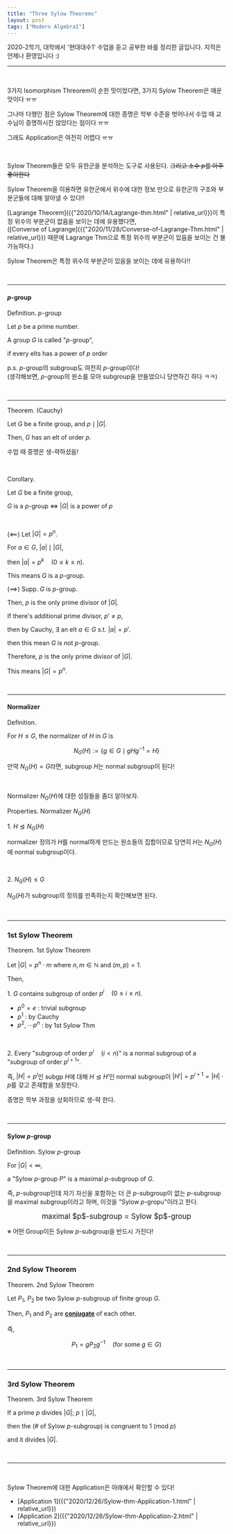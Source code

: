 ```yaml
---
title: "Three Sylow Theorems"
layout: post
tags: ["Modern Algebra1"]
---
```



2020-2학기, 대학에서 '현대대수1' 수업을 듣고 공부한 바를 정리한 글입니다. 지적은 언제나 환영입니다 :)

<hr>
<br>

3가지 Isomorphism Threorem이 순한 맛이었다면, 3가지 Sylow Theorem은 매운 맛이다 ㅠㅠ

그나마 다행인 점은 Sylow Theorem에 대한 증명은 학부 수준을 벗어나서 수업 때 교수님이 증명하시진 않았다는 점이다 ㅠㅠ 

그래도 Application은 여전히 어렵다 ㅠㅠ

<br>

Sylow Theorem들은 모두 유한군을 분석하는 도구로 사용된다. ~~그리고 소수 $p$를 아주 좋아한다~~

Sylow Theorem을 이용하면 유한군에서 위수에 대한 정보 만으로 유한군의 구조와 부분군들에 대해 알아낼 수 있다!!

[Lagrange Theorem]({{"2020/10/14/Lagrange-thm.html" | relative_url}})이 특정 위수의 부분군이 없음을 보이는 데에 유용했다면, <br>
([Converse of Lagrange]({{"2020/11/28/Converse-of-Lagrange-Thm.html" | relative_url}}) 때문에 Lagrange Thm으로 특정 위수의 부분군이 있음을 보이는 건 불가능하다.) 

Sylow Theorem은 특정 위수의 부분군이 있음을 보이는 데에 유용하다!!

<br>
<hr>

#### $p$-group

<span class="statement-title">Definition.</span> $p$-group<br>

<div class="statement" markdown="1">

Let $p$ be a prime number.

A group $G$ is called "$p$-group", 

if every elts has a power of $p$ order

</div>

p.s. $p$-group의 subgroup도 여전히 $p$-group이다! <br>
(생각해보면, $p$-group의 원소를 모아 subgroup을 만들었으니 당연하긴 하다 ㅋㅋ)

<br>
<hr>

<span class="statement-title">Theorem.</span> (Cauchy) <br>

<div class="statement" markdown="1">

Let $G$ be a finite group, and $p \mid \lvert G \rvert$.

Then, $G$ has an elt of order $p$.

</div>

수업 때 증명은 생-략하셨음!

<br>

<span class="statement-title">Corollary.</span><br>

<div class="statement" markdown="1">

Let $G$ be a finite group, 

$G$ is a $p$-group $\iff$ $\lvert G \rvert$ is a power of $p$

</div>

<br>

<div class="math-statement" markdown="1">

($\impliedby$) Let $\lvert G \rvert = p^n$.

For $a \in G$, $\lvert a \rvert \mid \lvert G \rvert$,

then $\lvert a \rvert = p^{k} \quad (0 \le k \le n)$.

This means $G$ is a $p$-group.

</div>

<div class="math-statement" markdown="1">

($\implies$) Supp. $G$ is $p$-group.

Then, $p$ is the only prime divisor of $\lvert G \rvert$.

If there's additional prime divisor, $p' \ne p$,

then by Cauchy, $\exists$ an elt $a \in G$ s.t. $\lvert a \rvert = p'$.

then this mean $G$ is not $p$-group.

Therefore, $p$ is the only prime divisor of $\lvert G \rvert$.

This means $\lvert G \rvert = p^n$.

</div>

<br>
<hr>

#### Normalizer

<span class="statement-title">Definition.</span><br>

<div class="statement" markdown="1">

For $H \le G$, the normalizer of $H$ in $G$ is

$$
N_G (H) := \{g \in G \mid gHg^{-1} = H\}
$$

만약 $N_G(H) = G$라면, subgroup $H$는 normal subgroup이 된다!

</div>

<br>

Normalizer $N_G(H)$에 대한 성질들을 좀더 알아보자.


<span class="statement-title">Properties.</span> Normalizer $N_G(H)$<br>

1\. $H \trianglelefteq N_G(H)$

normalizer 정의가 $H$를 normal하게 만드는 원소들의 집합이므로 당연히 $H$는 $N_G(H)$에 normal subgroup이다.

<br>

2\. $N_G(H) \le G$

$N_G(H)$가 subgroup의 정의를 만족하는지 확인해보면 된다.

<br>
<hr>

### 1st Sylow Theorem

<span class="statement-title">Theorem.</span> 1st Sylow Theorem<br>

<div class="statement" markdown="1">

Let $\lvert G \rvert = p^n \cdot m$ where $n, m \in \mathbb{N}$ and $(m, p) = 1$.

Then, 

1\. $G$ contains subgroup of order $p^i \quad (0 \le i \le n)$.

- $p^0 = e$ : trivial subgroup
- $p^1$ : by Cauchy
- $p^2, \cdots p^n$ : by 1st Sylow Thm

<br>

2\. Every "subgroup of order $p^i \quad (i<n)$" is a normal subgroup of a "subgroup of order $p^{i+1}$".

즉, $\lvert H \rvert = p^i$인 subgp $H$에 대해 $H \trianglelefteq H'$인 normal subgroup이 $\lvert H' \rvert = p^{i+1} = \lvert H \rvert \cdot p$를 갖고 존재함을 보장한다.

</div>

증명은 학부 과정을 상회하므로 생-략 한다.

<br>
<hr>

#### Sylow $p$-group

<span class="statement-title">Definition.</span> Sylow $p$-group<br>

<div class="statement" markdown="1">

For $\lvert G \rvert < \infty$, 

a "Sylow $p$-group $P$" is a maximal $p$-subgroup of $G$.

즉, $p$-subgroup인데 자기 자신을 포함하는 더 큰 $p$-subgroup이 없는 $p$-subgroup을 maximal subgroup이라고 하며, 이것을 "Sylow $p$-gropu"이라고 한다.

<div style="text-align: center;">
<big>maximal $p$-subgroup = Sylow $p$-group</big>
</div>

※ 어떤 Group이든 Sylow $p$-subgroup을 반드시 가진다!

</div>

<br>
<hr>

### 2nd Sylow Theorem

<span class="statement-title">Theorem.</span> 2nd Sylow Theorem<br>

<div class="statement" markdown="1">

Let $P_1$, $P_2$ be two Sylow $p$-subgroup of finite group $G$.

Then, $P_1$ and $P_2$ are **<u>conjugate</u>** of each other.

즉, 

$$
P_1 = g{P_2}g^{-1} \quad (\textrm{for some} \; g \in G)
$$

</div>

<br>
<hr>

### 3rd Sylow Theorem

<span class="statement-title">Theorem.</span> 3rd Sylow Theorem<br>

<div class="statement" markdown="1">

If a prime $p$ divides $\lvert G \rvert$; $p \mid \lvert G \rvert$,

then the (# of Sylow $p$-subgroup) is congruent to 1 (mod $p$)

and it divides $\lvert G \rvert$.

</div>

<br>
<hr>
<br>

Sylow Theorem에 대한 Application은 아래에서 확인할 수 있다!

- [Application 1]({{"2020/12/26/Sylow-thm-Application-1.html" | relative_url}})
- [Application 2]({{"2020/12/26/Sylow-thm-Application-2.html" | relative_url}})
